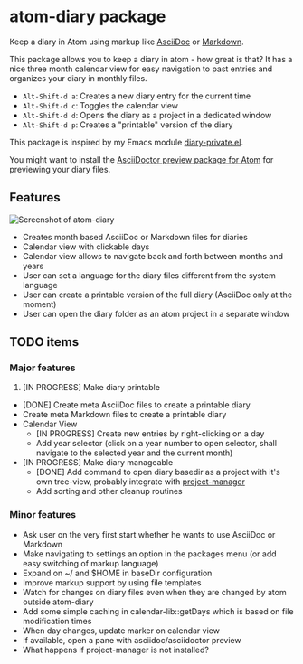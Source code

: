 # atom-diary package

Keep a diary in Atom using markup like [AsciiDoc](http://asciidoc.org/) or [Markdown](https://daringfireball.net/projects/markdown/).

This package allows you to keep a diary in atom - how great is that?  It has a nice three month calendar view for easy navigation to past entries and organizes your diary in monthly files.

- `Alt-Shift-d a`: Creates a new diary entry for the current time
- `Alt-Shift-d c`: Toggles the calendar view
- `Alt-Shift-d d`: Opens the diary as a project in a dedicated window
- `Alt-Shift-d p`: Creates a "printable" version of the diary

This package is inspired by my Emacs module [diary-private.el](http://meta-x.de/software/diary-private.el).

You might want to install the [AsciiDoctor preview package for Atom](https://atom.io/packages/asciidoctor-preview) for previewing your diary files.

## Features

![Screenshot of atom-diary](https://raw.githubusercontent.com/sluedecke/atom-diary/master/screenshot.png)

* Creates month based AsciiDoc or Markdown files for diaries
* Calendar view with clickable days
* Calendar view allows to navigate back and forth between months and years
* User can set a language for the diary files different from the system language
* User can create a printable version of the full diary (AsciiDoc only at the moment)
* User can open the diary folder as an atom project in a separate window

## TODO items

### Major features

1. [IN PROGRESS] Make diary printable
  * [DONE] Create meta AsciiDoc files to create a printable diary
  * Create meta Markdown files to create a printable diary
* Calendar View
  * [IN PROGRESS] Create new entries by right-clicking on a day
  * Add year selector (click on a year number to open selector, shall navigate to the selected year and the current month)
* [IN PROGRESS] Make diary manageable
  * [DONE] Add command to open diary basedir as a project with it's own tree-view, probably integrate with [project-manager](https://atom.io/packages/project-manager)
  * Add sorting and other cleanup routines


### Minor features

* Ask user on the very first start whether he wants to use AsciiDoc or Markdown
* Make navigating to settings an option in the packages menu (or add easy switching of markup language)
* Expand on ~/ and $HOME in baseDir configuration
* Improve markup support by using file templates
* Watch for changes on diary files even when they are changed by atom outside atom-diary
* Add some simple caching in calendar-lib::getDays which is based on file modification times
* When day changes, update marker on calendar view
* If available, open a pane with asciidoc/asciidoctor preview
* What happens if project-manager is not installed?
